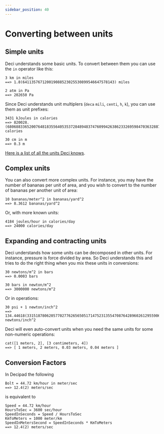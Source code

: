 ```yaml
---
sidebar_position: 40
---
```


# Converting between units

## Simple units

Deci understands some basic units. To convert between them you can use the `in` operator like this:

```deci live
3 km in miles
==> 1.8(641135767120019088523025530899546647578143) miles
```

```deci live
2 atm in Pa
==> 202650 Pa
```

Since Deci understands unit multiplers (`deca` `mili`, `centi`, `h`, `k`), you can use them as unit prefixes:

```deci live
3431 kJoules in calories
==> 820028.(680688336520076481835564053537284894837476099426386233269598470363288718929254302103250478011472275334608030592734225621414913957934990439770554493307839388145315487571701720841300191204588910133843212237093690248565965583173996175908221797323135755258126195028) calories
```

```deci live
30 cm in m
==> 0.3 m
```

[Here is a list of all the units Deci knows](/docs/docs/language/supported-units).

## Complex units

You can also convert more complex units. For instance, you may have the number of bananas per unit of area, and you wish to convert to the number of bananas per another unit of area:

```deci live
10 bananas/meter^2 in bananas/yard^2
==> 8.3612 bananas/yard^2
```

Or, with more known units:

```deci live
4184 joules/hour in calories/day
==> 24000 calories/day
```

## Expanding and contracting units

Deci understands how some units can be decomposed in other units. For instance, pressure is force divided by area. So Deci understands this and tries to do the right thing when you mix these units in conversions:

```deci live
30 newtons/m^2 in bars
==> 0.0003 bars
```

```deci live
30 bars in newton/m^2
==> 3000000 newtons/m^2
```

Or in operations:

```deci live
30 psi + 1 newton/inch^2
==> 134.44618(3315187806205770277626565051714752313554708764289602612955906369080021774632553075666848121937942297223734349482852476864452912357103973870440936309199782253674469243) newtons/inch^2
```

Deci will even auto-convert units when you need the same units for some non-numeric operations:

```deci live
cat([1 meters, 2], [3 centimeters, 4])
==> [ 1 meters, 2 meters, 0.03 meters, 0.04 meters ]
```

## Conversion Factors

In Decipad the following

```deci live
Bolt = 44.72 km/hour in meter/sec
==> 12.4(2) meters/sec
```

is equivalent to

```deci live
Speed = 44.72 km/hour
HoursToSec = 3600 sec/hour
SpeedInSeconds = Speed / HoursToSec
KmToMeters = 1000 meter/km
SpeedInMetersSecond = SpeedInSeconds * KmToMeters
==> 12.4(2) meters/sec
```
